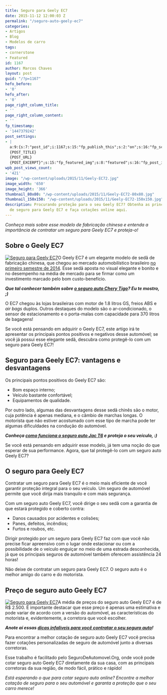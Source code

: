 ```yaml
---
title: Seguro para Geely EC7
date: 2015-11-12 12:00:03 Z
permalink: "/seguro-auto-geely-ec7"
categories:
- Artigos
- Blog
- Modelos de carro
tags:
- cornerstone
- Featured
id: 1167
author: Marcos Chaves
layout: post
guid: "/?p=1167"
hefo_before:
- '0'
hefo_after:
- '0'
page_right_column_title:
- ''
page_right_column_content:
- ''
fp_timestamp:
- '1447379242'
post_settings:
- |
  a:9:{s:7:"post_id";i:1167;s:15:"fp_publish_this";s:2:"on";s:16:"fp_schedule_this";s:3:"yes";s:11:"fp_datetime";s:0:"";s:18:"fp_timezone_offset";s:3:"180";s:8:"msg_body";s:66:"Novo post no {SITE_NAME}
  {POST_TITLE}
  {POST_URL}
  {POST_EXCERPT}";s:15:"fp_featured_img";s:8:"featured";s:16:"fp_post_img_text";s:0:"";s:5:"pages";a:2:{i:0;s:3:"own";i:1;s:15:"520743491417556";}}
wpb_post_views_count:
- '421'
image: "/wp-content/uploads/2015/11/Geely-EC72.jpg"
image_width: '650'
image_height: '366'
thumbnail_80x80: "/wp-content/uploads/2015/11/Geely-EC72-80x80.jpg"
thumbnail_150x150: "/wp-content/uploads/2015/11/Geely-EC72-150x150.jpg"
description: Procurando proteção para o seu Geely EC7? Obtenha as principais informações
  de seguro para Geely EC7 e faça cotações online aqui.
---
```


_Conheça mais sobre esse modelo de fabricação chinesa e entenda a importância de contratar um seguro para Geely EC7 e proteja-o!_

## **Sobre o Geely EC7**

[<img class="alignleft wp-image-3053 size-full" title="Seguro para Geely EC7" src="/wp-content/uploads/2015/11/Geely-EC7.jpg" alt="Seguro para Geely EC7" width="280" height="180" srcset="/wp-content/uploads/2015/11/Geely-EC7.jpg 280w, /wp-content/uploads/2015/11/Geely-EC7-250x161.jpg 250w, /wp-content/uploads/2015/11/Geely-EC7-120x77.jpg 120w" sizes="(max-width: 280px) 100vw, 280px" />](/wp-content/uploads/2015/11/Geely-EC7.jpg)O Geely EC7 é um elegante modelo de sedã de fabricação chinesa, que chegou ao mercado automobilístico brasileiro <a href="http://g1.globo.com/carros/noticia/2014/01/primeiras-impressoes-geely-ec7.html" target="_blank">no primeiro semestre de 2014</a>. Esse sedã aposta no visual elegante e bonito e no desempenho na média de mercado para se firmar como um investimento marcado pelo bom custo-benefício.

_**Que tal conhecer também sobre <a href="/seguro-chery-tiggo" target="_blank">o seguro auto Chery Tigo</a>? Eu te mostro, ;)**_

O EC7 chegou às lojas brasileiras com motor de 1.8 litros GS, freios ABS e _air bags_ duplos. Outros destaques do modelo são o ar-condicionado, o sensor de estacionamento e o porta-malas com capacidade para 370 litros de bagagens!

Se você está pensando em adquirir o Geely EC7, este artigo irá te apresentar os principais pontos positivos e negativos desse automóvel; se você já possui esse elegante sedã, descubra como protegê-lo com um seguro para Geely EC7!

## Seguro para Geely EC7: vantagens e desvantagens

Os principais pontos positivos do Geely EC7 são:

  * Bom espaço interno;
  * Veículo bastante confortável;
  * Equipamentos de qualidade.

Por outro lado, algumas das desvantagens desse sedã chinês são o motor, cuja potência é apenas mediana, e o câmbio de marchas longas. O motorista que não estiver acostumado com esse tipo de marcha pode ter algumas dificuldades na condução do automóvel.

_**Conheça <a href="/seguro-jac-t6" target="_blank">como funciona o seguro auto Jac T6</a> e proteja o seu veículo, :)**_

Se você está pensando em adquirir esse modelo, já tem uma noção do que esperar de sua performance. Agora, que tal protegê-lo com um seguro auto Geely EC7?

## O seguro para Geely EC7

Contratar um seguro para Geely EC7 é o meio mais eficiente de você garantir proteção integral para o seu veículo. Um seguro de automóvel permite que você dirija mais tranquilo e com mais segurança.

Com um seguro auto Geely EC7, você dirige o seu sedã com a garantia de que estará protegido e coberto contra:

  * Danos causados por acidentes e colisões;
  * Panes, defeitos, incêndios;
  * Furtos e roubos, etc.

Dirigir protegido por um seguro para Geely EC7 faz com que você não precise ficar apreensivo com o lugar onde estacionar ou com a possibilidade de o veículo enguiçar no meio de uma estrada desconhecida, já que os principais seguros de automóvel também oferecem assistência 24 horas!

Não deixe de contratar um seguro para Geely EC7. O seguro auto é o melhor amigo do carro e do motorista.

## Preço de seguro auto Geely EC7

[<img class="alignleft wp-image-3054" title="Seguro para Geely EC7" src="/wp-content/uploads/2015/11/Geely-EC72.jpg" alt="Seguro para Geely EC7" width="370" height="208" srcset="/wp-content/uploads/2015/11/Geely-EC72.jpg 650w, /wp-content/uploads/2015/11/Geely-EC72-250x141.jpg 250w, /wp-content/uploads/2015/11/Geely-EC72-120x68.jpg 120w" sizes="(max-width: 370px) 100vw, 370px" />](/wp-content/uploads/2015/11/Geely-EC72.jpg)A média de preços do seguro auto Geely EC7 é de R$ 2.500. É importante destacar que esse preço é apenas uma estimativa e pode variar de acordo com a versão do automóvel, as características do motorista e, evidentemente, a corretora que você escolher.

_**Anote aí essas <a href="/5-dicas-infaliveis-para-optar-pela-melhor-seguradora-de-carro" target="_blank">dicas infalíveis para você contratar o seu seguro auto</a>!**_

Para encontrar a melhor cotação de seguro auto Geely EC7 você precisa fazer cotações personalizadas de seguro de automóvel junto a diversas corretoras.

Esse trabalho é facilitado pelo SeguroDeAutomovel.Org, onde você pode cotar seguro auto Geely EC7 diretamente da sua casa, com as principais corretoras da sua região, de modo fácil, prático e rápido!

_Está esperando o que para cotar seguro auto online? Encontre a melhor cotação de seguro para o seu automóvel e garanta a proteção que o seu carro merece!_